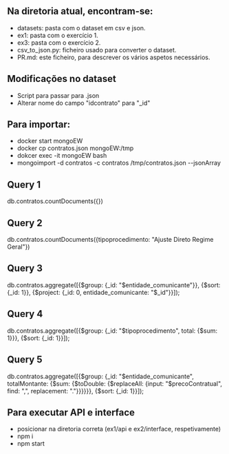 ## Na diretoria atual, encontram-se:
- datasets: pasta com o dataset em csv e json.
- ex1: pasta com o exercício 1.
- ex3: pasta com o exercício 2.
- csv_to_json.py: ficheiro usado para converter o dataset.
- PR.md: este ficheiro, para descrever os vários aspetos necessários.

## Modificações no dataset
- Script para passar para .json
- Alterar nome do campo "idcontrato" para "_id"

## Para importar:
- docker start mongoEW
- docker cp contratos.json mongoEW:/tmp
- dokcer exec -it mongoEW bash
- mongoimport -d contratos -c contratos /tmp/contratos.json --jsonArray


## Query 1
db.contratos.countDocuments({})

## Query 2
db.contratos.countDocuments({tipoprocedimento: "Ajuste Direto Regime Geral"})

## Query 3
db.contratos.aggregate([{$group: {_id: "$entidade_comunicante"}}, {$sort: {_id: 1}}, {$project: {_id: 0, entidade_comunicante: "$_id"}}]);

## Query 4
db.contratos.aggregate([{$group: {_id: "$tipoprocedimento", total: {$sum: 1}}}, {$sort: {_id: 1}}]);

## Query 5
db.contratos.aggregate([{$group: {_id: "$entidade_comunicante", totalMontante: {$sum: {$toDouble: {$replaceAll: {input: "$precoContratual", find: ",", replacement: "."}}}}}}, {$sort: {_id: 1}}]);


## Para executar API e interface
- posicionar na diretoria correta (ex1/api e ex2/interface, respetivamente)
- npm i 
- npm start
